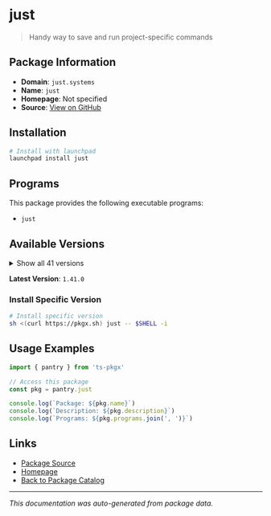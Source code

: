 # just

> Handy way to save and run project-specific commands

## Package Information

- **Domain**: `just.systems`
- **Name**: `just`
- **Homepage**: Not specified
- **Source**: [View on GitHub](https://github.com/pkgxdev/pantry/tree/main/projects/just.systems/package.yml)

## Installation

```bash
# Install with launchpad
launchpad install just
```

## Programs

This package provides the following executable programs:

- `just`

## Available Versions

<details>
<summary>Show all 41 versions</summary>

- `1.41.0`, `1.40.0`, `1.39.0`, `1.38.0`, `1.37.0`
- `1.36.0`, `1.35.0`, `1.34.0`, `1.33.0`, `1.32.0`
- `1.31.0`, `1.30.1`, `1.30.0`, `1.29.1`, `1.29.0`
- `1.28.0`, `1.27.0`, `1.26.0`, `1.25.2`, `1.25.1`
- `1.25.0`, `1.24.0`, `1.23.0`, `1.22.1`, `1.22.0`
- `1.21.0`, `1.20.0`, `1.19.0`, `1.18.1`, `1.18.0`
- `1.17.0`, `1.16.0`, `1.15.0`, `1.14.0`, `1.13.0`
- `1.12.0`, `1.11.0`, `1.10.0`, `1.9.0`, `1.8.0`
- `1.6.0`

</details>

**Latest Version**: `1.41.0`

### Install Specific Version

```bash
# Install specific version
sh <(curl https://pkgx.sh) just -- $SHELL -i
```

## Usage Examples

```typescript
import { pantry } from 'ts-pkgx'

// Access this package
const pkg = pantry.just

console.log(`Package: ${pkg.name}`)
console.log(`Description: ${pkg.description}`)
console.log(`Programs: ${pkg.programs.join(', ')}`)
```

## Links

- [Package Source](https://github.com/pkgxdev/pantry/tree/main/projects/just.systems/package.yml)
- [Homepage](#)
- [Back to Package Catalog](../../package-catalog.md)

---

*This documentation was auto-generated from package data.*
